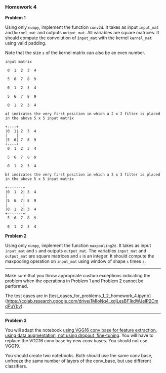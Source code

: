 ### Homework 4

**Problem 1**

Using only ```numpy```, implement the function ```conv2d```.  It takes as input ```input_mat``` and ```kernel_mat``` and outputs ```output_mat```.  All variables 
are square matrices.  It should compute the convolution of ```input_mat``` with the kernel ```kernel_mat``` using valid padding.

Note that the size ```s``` of the kernel matrix can also be an even number.  

```
input matrix

 0  1  2  3  4 

 5  6  7  8  9
 
 0  1  2  3  4 
 
 5  6  7  8  9
 
 0  1  2  3  4 

a) indicates the very first position in which a 2 x 2 filter is placed in the above 5 x 5 input matrix

+----+
|0  1| 2  3  4 
|    |
|5  6| 7  8  9
+----+
 0  1  2  3  4 

 5  6  7  8  9
 
 0  1  2  3  4 

b) indicates the very first position in which a 3 x 3 filter is placed in the above 5 x 5 input matrix

+-------+
|0  1  2| 3  4 
|       |
|5  6  7| 8  9
|       |
|0  1  2| 3  4 
+-------+
 5  6  7  8  9
 
 0  1  2  3  4 
```


**Problem 2**

Using only ```numpy```, implement the function ```maxpooling2d```. It takes as input ```input_mat``` and ```s``` and outputs ```output_mat```.
The variables ```input_mat``` and ```output_mat``` are square matrices and ```s``` is an integer.  It should compute the maxpooling operation 
on ```input_mat``` using window of shape ```s``` times ```s```.

---

Make sure that you throw appropriate custom exceptions indicating the problem when the operations in Problem 1 and Problem 2 cannot be performed. 

The test cases are in [test_cases_for_problems_1_2_homework_4.ipynb]
(https://colab.research.google.com/drive/1MIoNq4_xglLesBF1kdWJelP2CmdPuYbv).

---

**Problem 3**

You will adapt the notebook [using VGG16 conv base for feature extraction, using data augmentation, not using dropout, fine-tuning](https://colab.research.google.com/drive/1F-RWvoxH8MmT7c1UmNy41iuOp-ejiLoF).
You will have to replace the VGG16 conv base by new conv bases. You should not use VGG19.

You should create two notebooks.  Both should use the same conv base, unfreeze the same number of layers of the conv_base, 
but use different classifiers.
